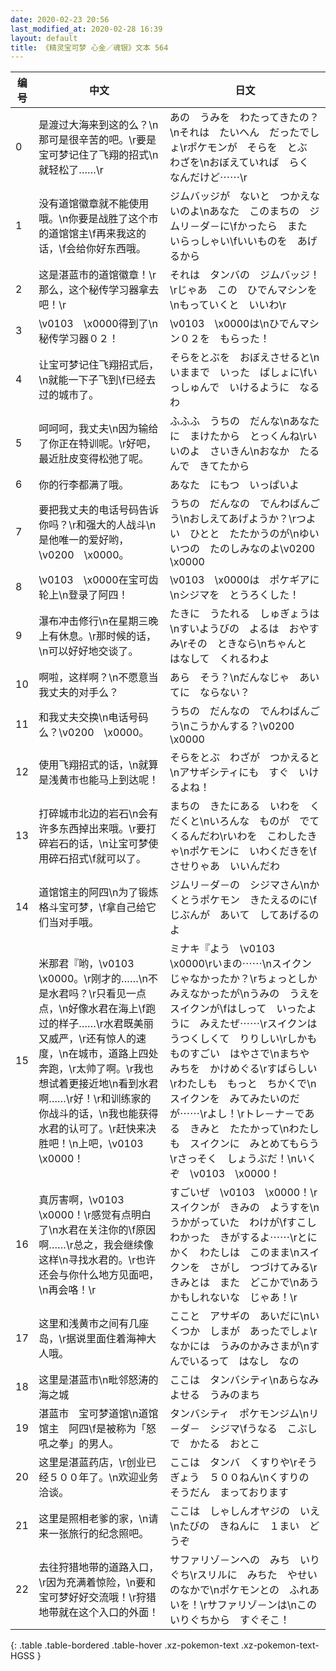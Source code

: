 ```yaml
---
date: 2020-02-23 20:56
last_modified_at: 2020-02-28 16:39
layout: default
title: 《精灵宝可梦 心金／魂银》文本 564
---
```

| 编号 | 中文 | 日文 |
| ---- | ---- | ---- |
| 0 | 是渡过大海来到这的么？\n那可是很辛苦的吧。\r要是宝可梦记住了飞翔的招式\n就轻松了……\r | あの　うみを　わたってきたの？\nそれは　たいへん　だったでしょ\rポケモンが　そらを　とぶ　わざを\nおぼえていれば　らく　なんだけど⋯⋯\r |
| 1 | 没有道馆徽章就不能使用哦。\n你要是战胜了这个市的道馆馆主\f再来我这的话，\f会给你好东西哦。 | ジムバッジが　ないと　つかえないのよ\nあなた　このまちの　ジムリ－ダ－に\fかったら　また　いらっしゃい\fいいものを　あげるから |
| 2 | 这是湛蓝市的道馆徽章！\r那么，这个秘传学习器拿去吧！\r | それは　タンバの　ジムバッジ！\rじゃあ　この　ひでんマシンを\nもっていくと　いいわ\r |
| 3 | \v0103　\x0000得到了\n秘传学习器０２！ | \v0103　\x0000は\nひでんマシン０２を　もらった！ |
| 4 | 让宝可梦记住飞翔招式后，\n就能一下子飞到\f已经去过的城市了。 | そらをとぶを　おぼえさせると\nいままで　いった　ばしょに\fいっしゅんで　いけるように　なるわ |
| 5 | 呵呵呵，我丈夫\n因为输给了你正在特训呢。\r好吧，最近肚皮变得松弛了呢。 | ふふふ　うちの　だんな\nあなたに　まけたから　とっくんね\rいいのよ　さいきん\nおなか　たるんで　きてたから |
| 6 | 你的行李都满了哦。 | あなた　にもつ　いっぱいよ |
| 7 | 要把我丈夫的电话号码告诉你吗？\r和强大的人战斗\n是他唯一的爱好哟，\v0200　\x0000。 | うちの　だんなの　でんわばんごう\nおしえてあげようか？\rつよい　ひとと　たたかうのが\nゆいいつの　たのしみなのよ\v0200　\x0000 |
| 8 | \v0103　\x0000在宝可齿轮上\n登录了阿四！ | \v0103　\x0000は　ポケギアに\nシジマを　とうろくした！ |
| 9 | 瀑布冲击修行\n在星期三晚上有休息。\r那时候的话，\n可以好好地交谈了。 | たきに　うたれる　しゅぎょうは\nすいようびの　よるは　おやすみ\rその　ときなら\nちゃんと　はなして　くれるわよ |
| 10 | 啊啦，这样啊？\n不愿意当我丈夫的对手么？ | あら　そう？\nだんなじゃ　あいてに　ならない？ |
| 11 | 和我丈夫交换\n电话号码么？\v0200　\x0000。 | うちの　だんなの　でんわばんごう\nこうかんする？\v0200　\x0000 |
| 12 | 使用飞翔招式的话，\n就算是浅黄市也能马上到达呢！ | そらをとぶ　わざが　つかえると\nアサギシティにも　すぐ　いけるよね！ |
| 13 | 打碎城市北边的岩石\n会有许多东西掉出来哦。\r要打碎岩石的话，\n让宝可梦使用碎石招式\f就可以了。 | まちの　きたにある　いわを　くだくと\nいろんな　ものが　でてくるんだわ\rいわを　こわしたきゃ\nポケモンに　いわくだきを\fさせりゃあ　いいんだわ |
| 14 | 道馆馆主的阿四\n为了锻炼格斗宝可梦，\f拿自己给它们当对手哦。 | ジムリ－ダ－の　シジマさん\nかくとうポケモン　きたえるのに\fじぶんが　あいて　してあげるのよ |
| 15 | 米那君『哟，\v0103　\x0000。\r刚才的……\n不是水君吗？\r只看见一点点，\n好像水君在海上\f跑过的样子……\r水君既美丽又威严，\r还有惊人的速度，\n在城市，道路上四处奔跑，\r太帅了啊。\r我也想试着更接近地\n看到水君啊……\r好！\r和训练家的你战斗的话，\n我也能获得水君的认可了。\r赶快来决胜吧！\n上吧，\v0103　\x0000！ | ミナキ『よう　\v0103　\x0000\rいまの⋯⋯\nスイクン　じゃなかったか？\rちょっとしか　みえなかったが\nうみの　うえを　スイクンが\fはしって　いったように　みえたぜ⋯⋯\rスイクンは　うつくしくて　りりしい\rしかも　ものすごい　はやさで\nまちや　みちを　かけめぐる\rすばらしい\rわたしも　もっと　ちかくで\nスイクンを　みてみたいのだが⋯⋯\rよし！\rトレ－ナ－である　きみと　たたかって\nわたしも　スイクンに　みとめてもらう\rさっそく　しょうぶだ！\nいくぞ　\v0103　\x0000！ |
| 16 | 真厉害啊，\v0103　\x0000！\r感觉有点明白了\n水君在关注你的\f原因啊……\r总之，我会继续像这样\n寻找水君的。\r也许还会与你什么地方见面吧，\n再会咯！\r | すごいぜ　\v0103　\x0000！\rスイクンが　きみの　ようすを\nうかがっていた　わけが\fすこし　わかった　きがするよ⋯⋯\rとにかく　わたしは　このまま\nスイクンを　さがし　つづけてみる\rきみとは　また　どこかで\nあうかもしれないな　じゃあ！\r |
| 17 | 这里和浅黄市之间有几座岛，\r据说里面住着海神大人哦。 | ここと　アサギの　あいだに\nいくつか　しまが　あったでしょ\rなかには　うみのかみさまが\nすんでいるって　はなし　なの |
| 18 | 这里是湛蓝市\n毗邻怒涛的海之城 | ここは　タンバシティ\nあらなみ　よせる　うみのまち |
| 19 | 湛蓝市　宝可梦道馆\n道馆馆主　阿四\f是被称为「怒吼之拳」的男人。 | タンバシティ　ポケモンジム\nリ－ダ－　シジマ\fうなる　こぶしで　かたる　おとこ |
| 20 | 这里是湛蓝药店，\r创业已经５００年了。\n欢迎业务洽谈。 | ここは　タンバ　くすりや\rそうぎょう　５００ねん\nくすりの　そうだん　まっております |
| 21 | 这里是照相老爹的家，\n请来一张旅行的纪念照吧。 | ここは　しゃしんオヤジの　いえ\nたびの　きねんに　１まい　どうぞ |
| 22 | 去往狩猎地带的道路入口，\r因为充满着惊险，\n要和宝可梦好好交流哦！\r狩猎地带就在这个入口的外面！ | サファリゾ－ンへの　みち　いりぐち\rスリルに　みちた　やせいのなかで\nポケモンとの　ふれあいを！\rサファリゾ－ンは\nこの　いりぐちから　すぐそこ！ |
{: .table .table-bordered .table-hover .xz-pokemon-text .xz-pokemon-text-HGSS }